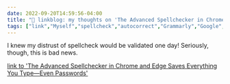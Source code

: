 ```yaml
---
date: 2022-09-20T14:59:56-04:00
title: "🔗 linkblog: my thoughts on 'The Advanced Spellchecker in Chrome and Edge Saves Everything You Type—Even Passwords'"
tags: ["link","Myself","spellcheck","autocorrect","Grammarly","Google","Chrome","Edge","encryption"]
---
```

I knew my distrust of spellcheck would be validated one day! Seriously, though, this is bad news.
 

[link to 'The Advanced Spellchecker in Chrome and Edge Saves Everything You Type—Even Passwords'](https://lifehacker.com/the-advanced-spellchecker-in-chrome-and-edge-saves-ever-1849557849)

